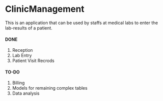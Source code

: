 # ClinicManagement

This is an application that can be used by staffs at medical labs to enter the lab-results of a patient.  

#### DONE 
1. Reception
2. Lab Entry
3. Patient Visit Recrods

#### TO-DO
1. Billing
2. Models for remaining complex tables
3. Data analysis
